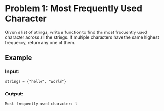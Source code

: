 # Problem 1: Most Frequently Used Character
Given a list of strings, write a function to find the most frequently used character across all the strings. If multiple characters have the same highest frequency, return any one of them.

## Example
### Input: 
```
strings = {"hello", "world"}
```

### Output: 
```
Most frequently used character: l
```
